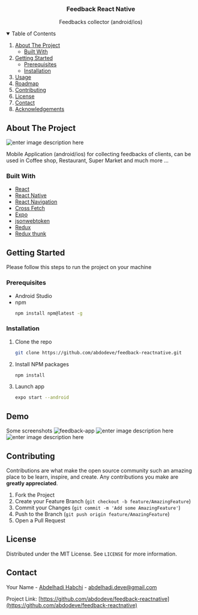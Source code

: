   <h3 align="center">Feedback React Native</h3>

  <p align="center">
  Feedbacks collector (android/ios)

<!-- TABLE OF CONTENTS -->
<details open="open">
  <summary>Table of Contents</summary>
  <ol>
    <li>
      <a href="#about-the-project">About The Project</a>
      <ul>
        <li><a href="#built-with">Built With</a></li>
      </ul>
    </li>
    <li>
      <a href="#getting-started">Getting Started</a>
      <ul>
        <li><a href="#prerequisites">Prerequisites</a></li>
        <li><a href="#installation">Installation</a></li>
      </ul>
    </li>
    <li><a href="#usage">Usage</a></li>
    <li><a href="#roadmap">Roadmap</a></li>
    <li><a href="#contributing">Contributing</a></li>
    <li><a href="#license">License</a></li>
    <li><a href="#contact">Contact</a></li>
    <li><a href="#acknowledgements">Acknowledgements</a></li>
  </ol>
</details>



<!-- ABOUT THE PROJECT -->
## About The Project

![enter image description here](https://i.ibb.co/zP0YvB8/130893409-1137623280033268-2450683020582844249-n.jpg)

 Mobile Application (android/ios) for collecting feedbacks of clients, can be used in Coffee shop, Restaurant, Super Market and much more ...
 
### Built With

* [React](https://laravel.com)
* [React Native](https://getbootstrap.com)
* [React Navigation](https://jquery.com)
* [Cross Fetch](https://laravel.com)
* [Expo](https://laravel.com)
* [jsonwebtoken](https://laravel.com)
* [Redux](https://laravel.com)
* [Redux thunk](https://laravel.com)


<!-- GETTING STARTED -->
## Getting Started

Please follow this steps to run the project on your machine

### Prerequisites

* Android Studio
* npm
  ```sh
  npm install npm@latest -g
  ```

### Installation

1. Clone the repo
   ```sh
   git clone https://github.com/abdodeve/feedback-reactnative.git
   ```
2. Install NPM packages
   ```sh
   npm install
   ```
3. Launch app
   ```sh
   expo start --android
   ```


<!-- USAGE EXAMPLES -->
## Demo

Some screenshots
![feedback-app](https://i.ibb.co/Cv58V4k/Screenshot-2020-09-22-20-08-10-447-com-yourcompany-yourappname.jpg)
![enter image description here](https://i.ibb.co/s3KkgJK/Screenshot-2020-09-22-20-07-54-602-com-yourcompany-yourappname.jpg)
![enter image description here](https://i.ibb.co/dc4jY2V/Screenshot-2020-09-22-20-08-18-646-com-yourcompany-yourappname.jpg)

<!-- CONTRIBUTING -->
## Contributing

Contributions are what make the open source community such an amazing place to be learn, inspire, and create. Any contributions you make are **greatly appreciated**.

1. Fork the Project
2. Create your Feature Branch (`git checkout -b feature/AmazingFeature`)
3. Commit your Changes (`git commit -m 'Add some AmazingFeature'`)
4. Push to the Branch (`git push origin feature/AmazingFeature`)
5. Open a Pull Request



<!-- LICENSE -->
## License

Distributed under the MIT License. See `LICENSE` for more information.



<!-- CONTACT -->
## Contact

Your Name - [Abdelhadi Habchi](https://www.linkedin.com/in/abdelhadi-habchi-4a3014135/) - abdelhadi.deve@gmail.com

Project Link: [https://github.com/abdodeve/feedback-reactnative](https://github.com/abdodeve/feedback-reactnative)

